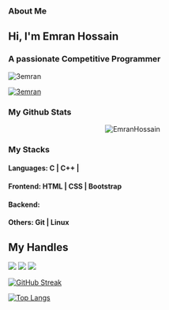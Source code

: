 ### About Me
<h2 align="">Hi, I'm Emran Hossain</h2>
<h3 align="">A passionate Competitive Programmer</h3>
<p align="left"> <img src="https://komarev.com/ghpvc/?username=3emran&label=Profile%20views&color=0e75b6&style=flat" alt="3emran" /> </p>
<p align="left"> <a href="https://github.com/ryo-ma/github-profile-trophy"><img src="https://github-profile-trophy.vercel.app/?username=3emran" alt="3emran" /></a> </p>

### My Github Stats
<p align="center"> <img src="https://github-readme-stats.vercel.app/api?username=3Emran&show_icons=true&count_private=true&theme=dark" alt="EmranHossain" />

### My Stacks
#### Languages: C | C++ |

#### Frontend: HTML | CSS | Bootstrap

#### Backend:

#### Others: Git | Linux 

## My Handles

 [<img src="https://img.shields.io/badge/AscendingHackerRank-121212?style=for-the-badge&logo=hackerrank&logoColor=white">](https://www.hackerrank.com/profile/Ascending)
[<img src="https://img.shields.io/badge/VirtualJudge-121212?style=for-the-badge&logo=virtualbox&logoColor=79740e">](https://vjudge.net/user/emran_h)
[<img src="https://img.shields.io/badge/CodeChef-121212?style=for-the-badge&logo=codechef&logoColor=F5F5DC">](https://www.codechef.com/users/emran_h)


<!--  CONTRIBUTION AND STREAK BLOCK -->

 [![GitHub Streak](https://github-readme-streak-stats.herokuapp.com/?user=3Emran&currStreakNum=2FD3EB&fire=pink&sideLabels=F00&theme=nightowl)](https://git.io/streak-stats)

<!-- [![GitHub Streak](https://github-readme-streak-stats.herokuapp.com?user=3Emran&theme=algolia&currStreakNum=2FD3EB&fire=blue&sideLabels=00FF00)](https://git.io/streak-stats) -->
 
 <!--  TOP LANGUAGES STATISTICS -->
 [![Top Langs](https://github-readme-stats.vercel.app/api/top-langs/?username=3Emran&theme=dark&layout=compact&align=right&width=60%)](https://github.com/3Emran/github-readme-stats)
